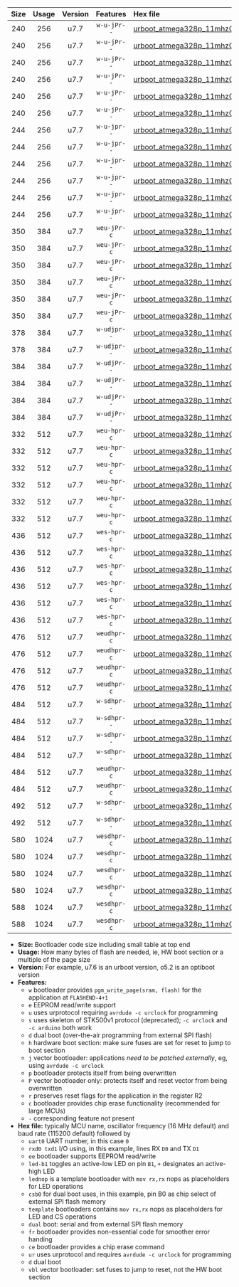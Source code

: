 |Size|Usage|Version|Features|Hex file|
|:-:|:-:|:-:|:-:|:--|
|240|256|u7.7|`w-u-jPr--`|[urboot_atmega328p_11mhz0592_57600bps_uart0_rxd0_txd1_led+b1_ur_vbl.hex](https://raw.githubusercontent.com/stefanrueger/urboot.hex/main/mcus/atmega328p/fcpu_11mhz0592/57600_bps/urboot_atmega328p_11mhz0592_57600bps_uart0_rxd0_txd1_led+b1_ur_vbl.hex)|
|240|256|u7.7|`w-u-jPr--`|[urboot_atmega328p_11mhz0592_57600bps_uart0_rxd0_txd1_led+b5_ur_vbl.hex](https://raw.githubusercontent.com/stefanrueger/urboot.hex/main/mcus/atmega328p/fcpu_11mhz0592/57600_bps/urboot_atmega328p_11mhz0592_57600bps_uart0_rxd0_txd1_led+b5_ur_vbl.hex)|
|240|256|u7.7|`w-u-jPr--`|[urboot_atmega328p_11mhz0592_57600bps_uart0_rxd0_txd1_led+d5_ur_vbl.hex](https://raw.githubusercontent.com/stefanrueger/urboot.hex/main/mcus/atmega328p/fcpu_11mhz0592/57600_bps/urboot_atmega328p_11mhz0592_57600bps_uart0_rxd0_txd1_led+d5_ur_vbl.hex)|
|240|256|u7.7|`w-u-jPr--`|[urboot_atmega328p_11mhz0592_57600bps_uart0_rxd0_txd1_led-b1_ur_vbl.hex](https://raw.githubusercontent.com/stefanrueger/urboot.hex/main/mcus/atmega328p/fcpu_11mhz0592/57600_bps/urboot_atmega328p_11mhz0592_57600bps_uart0_rxd0_txd1_led-b1_ur_vbl.hex)|
|240|256|u7.7|`w-u-jPr--`|[urboot_atmega328p_11mhz0592_57600bps_uart0_rxd0_txd1_led-d5_ur_vbl.hex](https://raw.githubusercontent.com/stefanrueger/urboot.hex/main/mcus/atmega328p/fcpu_11mhz0592/57600_bps/urboot_atmega328p_11mhz0592_57600bps_uart0_rxd0_txd1_led-d5_ur_vbl.hex)|
|240|256|u7.7|`w-u-jPr--`|[urboot_atmega328p_11mhz0592_57600bps_uart0_rxd0_txd1_lednop_ur_vbl.hex](https://raw.githubusercontent.com/stefanrueger/urboot.hex/main/mcus/atmega328p/fcpu_11mhz0592/57600_bps/urboot_atmega328p_11mhz0592_57600bps_uart0_rxd0_txd1_lednop_ur_vbl.hex)|
|244|256|u7.7|`w-u-jpr--`|[urboot_atmega328p_11mhz0592_57600bps_uart0_rxd0_txd1_led+b1_fr_ur_vbl.hex](https://raw.githubusercontent.com/stefanrueger/urboot.hex/main/mcus/atmega328p/fcpu_11mhz0592/57600_bps/urboot_atmega328p_11mhz0592_57600bps_uart0_rxd0_txd1_led+b1_fr_ur_vbl.hex)|
|244|256|u7.7|`w-u-jpr--`|[urboot_atmega328p_11mhz0592_57600bps_uart0_rxd0_txd1_led+b5_fr_ur_vbl.hex](https://raw.githubusercontent.com/stefanrueger/urboot.hex/main/mcus/atmega328p/fcpu_11mhz0592/57600_bps/urboot_atmega328p_11mhz0592_57600bps_uart0_rxd0_txd1_led+b5_fr_ur_vbl.hex)|
|244|256|u7.7|`w-u-jpr--`|[urboot_atmega328p_11mhz0592_57600bps_uart0_rxd0_txd1_led+d5_fr_ur_vbl.hex](https://raw.githubusercontent.com/stefanrueger/urboot.hex/main/mcus/atmega328p/fcpu_11mhz0592/57600_bps/urboot_atmega328p_11mhz0592_57600bps_uart0_rxd0_txd1_led+d5_fr_ur_vbl.hex)|
|244|256|u7.7|`w-u-jpr--`|[urboot_atmega328p_11mhz0592_57600bps_uart0_rxd0_txd1_led-b1_fr_ur_vbl.hex](https://raw.githubusercontent.com/stefanrueger/urboot.hex/main/mcus/atmega328p/fcpu_11mhz0592/57600_bps/urboot_atmega328p_11mhz0592_57600bps_uart0_rxd0_txd1_led-b1_fr_ur_vbl.hex)|
|244|256|u7.7|`w-u-jpr--`|[urboot_atmega328p_11mhz0592_57600bps_uart0_rxd0_txd1_led-d5_fr_ur_vbl.hex](https://raw.githubusercontent.com/stefanrueger/urboot.hex/main/mcus/atmega328p/fcpu_11mhz0592/57600_bps/urboot_atmega328p_11mhz0592_57600bps_uart0_rxd0_txd1_led-d5_fr_ur_vbl.hex)|
|244|256|u7.7|`w-u-jpr--`|[urboot_atmega328p_11mhz0592_57600bps_uart0_rxd0_txd1_lednop_fr_ur_vbl.hex](https://raw.githubusercontent.com/stefanrueger/urboot.hex/main/mcus/atmega328p/fcpu_11mhz0592/57600_bps/urboot_atmega328p_11mhz0592_57600bps_uart0_rxd0_txd1_lednop_fr_ur_vbl.hex)|
|350|384|u7.7|`weu-jPr-c`|[urboot_atmega328p_11mhz0592_57600bps_uart0_rxd0_txd1_ee_led+b1_fr_ce_ur_vbl.hex](https://raw.githubusercontent.com/stefanrueger/urboot.hex/main/mcus/atmega328p/fcpu_11mhz0592/57600_bps/urboot_atmega328p_11mhz0592_57600bps_uart0_rxd0_txd1_ee_led+b1_fr_ce_ur_vbl.hex)|
|350|384|u7.7|`weu-jPr-c`|[urboot_atmega328p_11mhz0592_57600bps_uart0_rxd0_txd1_ee_led+b5_fr_ce_ur_vbl.hex](https://raw.githubusercontent.com/stefanrueger/urboot.hex/main/mcus/atmega328p/fcpu_11mhz0592/57600_bps/urboot_atmega328p_11mhz0592_57600bps_uart0_rxd0_txd1_ee_led+b5_fr_ce_ur_vbl.hex)|
|350|384|u7.7|`weu-jPr-c`|[urboot_atmega328p_11mhz0592_57600bps_uart0_rxd0_txd1_ee_led+d5_fr_ce_ur_vbl.hex](https://raw.githubusercontent.com/stefanrueger/urboot.hex/main/mcus/atmega328p/fcpu_11mhz0592/57600_bps/urboot_atmega328p_11mhz0592_57600bps_uart0_rxd0_txd1_ee_led+d5_fr_ce_ur_vbl.hex)|
|350|384|u7.7|`weu-jPr-c`|[urboot_atmega328p_11mhz0592_57600bps_uart0_rxd0_txd1_ee_led-b1_fr_ce_ur_vbl.hex](https://raw.githubusercontent.com/stefanrueger/urboot.hex/main/mcus/atmega328p/fcpu_11mhz0592/57600_bps/urboot_atmega328p_11mhz0592_57600bps_uart0_rxd0_txd1_ee_led-b1_fr_ce_ur_vbl.hex)|
|350|384|u7.7|`weu-jPr-c`|[urboot_atmega328p_11mhz0592_57600bps_uart0_rxd0_txd1_ee_led-d5_fr_ce_ur_vbl.hex](https://raw.githubusercontent.com/stefanrueger/urboot.hex/main/mcus/atmega328p/fcpu_11mhz0592/57600_bps/urboot_atmega328p_11mhz0592_57600bps_uart0_rxd0_txd1_ee_led-d5_fr_ce_ur_vbl.hex)|
|350|384|u7.7|`weu-jPr-c`|[urboot_atmega328p_11mhz0592_57600bps_uart0_rxd0_txd1_ee_lednop_fr_ce_ur_vbl.hex](https://raw.githubusercontent.com/stefanrueger/urboot.hex/main/mcus/atmega328p/fcpu_11mhz0592/57600_bps/urboot_atmega328p_11mhz0592_57600bps_uart0_rxd0_txd1_ee_lednop_fr_ce_ur_vbl.hex)|
|378|384|u7.7|`w-udjpr--`|[urboot_atmega328p_11mhz0592_57600bps_uart0_rxd0_txd1_led+b1_csd5_dual_ur_vbl.hex](https://raw.githubusercontent.com/stefanrueger/urboot.hex/main/mcus/atmega328p/fcpu_11mhz0592/57600_bps/urboot_atmega328p_11mhz0592_57600bps_uart0_rxd0_txd1_led+b1_csd5_dual_ur_vbl.hex)|
|378|384|u7.7|`w-udjpr--`|[urboot_atmega328p_11mhz0592_57600bps_uart0_rxd0_txd1_template_dual_ur_vbl.hex](https://raw.githubusercontent.com/stefanrueger/urboot.hex/main/mcus/atmega328p/fcpu_11mhz0592/57600_bps/urboot_atmega328p_11mhz0592_57600bps_uart0_rxd0_txd1_template_dual_ur_vbl.hex)|
|384|384|u7.7|`w-udjPr--`|[urboot_atmega328p_11mhz0592_57600bps_uart0_rxd0_txd1_led+b1_csb0_dual_ur_vbl.hex](https://raw.githubusercontent.com/stefanrueger/urboot.hex/main/mcus/atmega328p/fcpu_11mhz0592/57600_bps/urboot_atmega328p_11mhz0592_57600bps_uart0_rxd0_txd1_led+b1_csb0_dual_ur_vbl.hex)|
|384|384|u7.7|`w-udjPr--`|[urboot_atmega328p_11mhz0592_57600bps_uart0_rxd0_txd1_led+d5_csb0_dual_ur_vbl.hex](https://raw.githubusercontent.com/stefanrueger/urboot.hex/main/mcus/atmega328p/fcpu_11mhz0592/57600_bps/urboot_atmega328p_11mhz0592_57600bps_uart0_rxd0_txd1_led+d5_csb0_dual_ur_vbl.hex)|
|384|384|u7.7|`w-udjPr--`|[urboot_atmega328p_11mhz0592_57600bps_uart0_rxd0_txd1_led-b1_csb0_dual_ur_vbl.hex](https://raw.githubusercontent.com/stefanrueger/urboot.hex/main/mcus/atmega328p/fcpu_11mhz0592/57600_bps/urboot_atmega328p_11mhz0592_57600bps_uart0_rxd0_txd1_led-b1_csb0_dual_ur_vbl.hex)|
|384|384|u7.7|`w-udjPr--`|[urboot_atmega328p_11mhz0592_57600bps_uart0_rxd0_txd1_led-d5_csb0_dual_ur_vbl.hex](https://raw.githubusercontent.com/stefanrueger/urboot.hex/main/mcus/atmega328p/fcpu_11mhz0592/57600_bps/urboot_atmega328p_11mhz0592_57600bps_uart0_rxd0_txd1_led-d5_csb0_dual_ur_vbl.hex)|
|332|512|u7.7|`weu-hpr-c`|[urboot_atmega328p_11mhz0592_57600bps_uart0_rxd0_txd1_ee_led+b1_fr_ce_ur.hex](https://raw.githubusercontent.com/stefanrueger/urboot.hex/main/mcus/atmega328p/fcpu_11mhz0592/57600_bps/urboot_atmega328p_11mhz0592_57600bps_uart0_rxd0_txd1_ee_led+b1_fr_ce_ur.hex)|
|332|512|u7.7|`weu-hpr-c`|[urboot_atmega328p_11mhz0592_57600bps_uart0_rxd0_txd1_ee_led+b5_fr_ce_ur.hex](https://raw.githubusercontent.com/stefanrueger/urboot.hex/main/mcus/atmega328p/fcpu_11mhz0592/57600_bps/urboot_atmega328p_11mhz0592_57600bps_uart0_rxd0_txd1_ee_led+b5_fr_ce_ur.hex)|
|332|512|u7.7|`weu-hpr-c`|[urboot_atmega328p_11mhz0592_57600bps_uart0_rxd0_txd1_ee_led+d5_fr_ce_ur.hex](https://raw.githubusercontent.com/stefanrueger/urboot.hex/main/mcus/atmega328p/fcpu_11mhz0592/57600_bps/urboot_atmega328p_11mhz0592_57600bps_uart0_rxd0_txd1_ee_led+d5_fr_ce_ur.hex)|
|332|512|u7.7|`weu-hpr-c`|[urboot_atmega328p_11mhz0592_57600bps_uart0_rxd0_txd1_ee_led-b1_fr_ce_ur.hex](https://raw.githubusercontent.com/stefanrueger/urboot.hex/main/mcus/atmega328p/fcpu_11mhz0592/57600_bps/urboot_atmega328p_11mhz0592_57600bps_uart0_rxd0_txd1_ee_led-b1_fr_ce_ur.hex)|
|332|512|u7.7|`weu-hpr-c`|[urboot_atmega328p_11mhz0592_57600bps_uart0_rxd0_txd1_ee_led-d5_fr_ce_ur.hex](https://raw.githubusercontent.com/stefanrueger/urboot.hex/main/mcus/atmega328p/fcpu_11mhz0592/57600_bps/urboot_atmega328p_11mhz0592_57600bps_uart0_rxd0_txd1_ee_led-d5_fr_ce_ur.hex)|
|332|512|u7.7|`weu-hpr-c`|[urboot_atmega328p_11mhz0592_57600bps_uart0_rxd0_txd1_ee_lednop_fr_ce_ur.hex](https://raw.githubusercontent.com/stefanrueger/urboot.hex/main/mcus/atmega328p/fcpu_11mhz0592/57600_bps/urboot_atmega328p_11mhz0592_57600bps_uart0_rxd0_txd1_ee_lednop_fr_ce_ur.hex)|
|436|512|u7.7|`wes-hpr-c`|[urboot_atmega328p_11mhz0592_57600bps_uart0_rxd0_txd1_ee_led+b1_fr_ce.hex](https://raw.githubusercontent.com/stefanrueger/urboot.hex/main/mcus/atmega328p/fcpu_11mhz0592/57600_bps/urboot_atmega328p_11mhz0592_57600bps_uart0_rxd0_txd1_ee_led+b1_fr_ce.hex)|
|436|512|u7.7|`wes-hpr-c`|[urboot_atmega328p_11mhz0592_57600bps_uart0_rxd0_txd1_ee_led+b5_fr_ce.hex](https://raw.githubusercontent.com/stefanrueger/urboot.hex/main/mcus/atmega328p/fcpu_11mhz0592/57600_bps/urboot_atmega328p_11mhz0592_57600bps_uart0_rxd0_txd1_ee_led+b5_fr_ce.hex)|
|436|512|u7.7|`wes-hpr-c`|[urboot_atmega328p_11mhz0592_57600bps_uart0_rxd0_txd1_ee_led+d5_fr_ce.hex](https://raw.githubusercontent.com/stefanrueger/urboot.hex/main/mcus/atmega328p/fcpu_11mhz0592/57600_bps/urboot_atmega328p_11mhz0592_57600bps_uart0_rxd0_txd1_ee_led+d5_fr_ce.hex)|
|436|512|u7.7|`wes-hpr-c`|[urboot_atmega328p_11mhz0592_57600bps_uart0_rxd0_txd1_ee_led-b1_fr_ce.hex](https://raw.githubusercontent.com/stefanrueger/urboot.hex/main/mcus/atmega328p/fcpu_11mhz0592/57600_bps/urboot_atmega328p_11mhz0592_57600bps_uart0_rxd0_txd1_ee_led-b1_fr_ce.hex)|
|436|512|u7.7|`wes-hpr-c`|[urboot_atmega328p_11mhz0592_57600bps_uart0_rxd0_txd1_ee_led-d5_fr_ce.hex](https://raw.githubusercontent.com/stefanrueger/urboot.hex/main/mcus/atmega328p/fcpu_11mhz0592/57600_bps/urboot_atmega328p_11mhz0592_57600bps_uart0_rxd0_txd1_ee_led-d5_fr_ce.hex)|
|436|512|u7.7|`wes-hpr-c`|[urboot_atmega328p_11mhz0592_57600bps_uart0_rxd0_txd1_ee_lednop_fr_ce.hex](https://raw.githubusercontent.com/stefanrueger/urboot.hex/main/mcus/atmega328p/fcpu_11mhz0592/57600_bps/urboot_atmega328p_11mhz0592_57600bps_uart0_rxd0_txd1_ee_lednop_fr_ce.hex)|
|476|512|u7.7|`weudhpr-c`|[urboot_atmega328p_11mhz0592_57600bps_uart0_rxd0_txd1_ee_led+b1_csb0_dual_fr_ce_ur.hex](https://raw.githubusercontent.com/stefanrueger/urboot.hex/main/mcus/atmega328p/fcpu_11mhz0592/57600_bps/urboot_atmega328p_11mhz0592_57600bps_uart0_rxd0_txd1_ee_led+b1_csb0_dual_fr_ce_ur.hex)|
|476|512|u7.7|`weudhpr-c`|[urboot_atmega328p_11mhz0592_57600bps_uart0_rxd0_txd1_ee_led+d5_csb0_dual_fr_ce_ur.hex](https://raw.githubusercontent.com/stefanrueger/urboot.hex/main/mcus/atmega328p/fcpu_11mhz0592/57600_bps/urboot_atmega328p_11mhz0592_57600bps_uart0_rxd0_txd1_ee_led+d5_csb0_dual_fr_ce_ur.hex)|
|476|512|u7.7|`weudhpr-c`|[urboot_atmega328p_11mhz0592_57600bps_uart0_rxd0_txd1_ee_led-b1_csb0_dual_fr_ce_ur.hex](https://raw.githubusercontent.com/stefanrueger/urboot.hex/main/mcus/atmega328p/fcpu_11mhz0592/57600_bps/urboot_atmega328p_11mhz0592_57600bps_uart0_rxd0_txd1_ee_led-b1_csb0_dual_fr_ce_ur.hex)|
|476|512|u7.7|`weudhpr-c`|[urboot_atmega328p_11mhz0592_57600bps_uart0_rxd0_txd1_ee_led-d5_csb0_dual_fr_ce_ur.hex](https://raw.githubusercontent.com/stefanrueger/urboot.hex/main/mcus/atmega328p/fcpu_11mhz0592/57600_bps/urboot_atmega328p_11mhz0592_57600bps_uart0_rxd0_txd1_ee_led-d5_csb0_dual_fr_ce_ur.hex)|
|484|512|u7.7|`w-sdhpr--`|[urboot_atmega328p_11mhz0592_57600bps_uart0_rxd0_txd1_led+b1_csb0_dual_fr.hex](https://raw.githubusercontent.com/stefanrueger/urboot.hex/main/mcus/atmega328p/fcpu_11mhz0592/57600_bps/urboot_atmega328p_11mhz0592_57600bps_uart0_rxd0_txd1_led+b1_csb0_dual_fr.hex)|
|484|512|u7.7|`w-sdhpr--`|[urboot_atmega328p_11mhz0592_57600bps_uart0_rxd0_txd1_led+d5_csb0_dual_fr.hex](https://raw.githubusercontent.com/stefanrueger/urboot.hex/main/mcus/atmega328p/fcpu_11mhz0592/57600_bps/urboot_atmega328p_11mhz0592_57600bps_uart0_rxd0_txd1_led+d5_csb0_dual_fr.hex)|
|484|512|u7.7|`w-sdhpr--`|[urboot_atmega328p_11mhz0592_57600bps_uart0_rxd0_txd1_led-b1_csb0_dual_fr.hex](https://raw.githubusercontent.com/stefanrueger/urboot.hex/main/mcus/atmega328p/fcpu_11mhz0592/57600_bps/urboot_atmega328p_11mhz0592_57600bps_uart0_rxd0_txd1_led-b1_csb0_dual_fr.hex)|
|484|512|u7.7|`w-sdhpr--`|[urboot_atmega328p_11mhz0592_57600bps_uart0_rxd0_txd1_led-d5_csb0_dual_fr.hex](https://raw.githubusercontent.com/stefanrueger/urboot.hex/main/mcus/atmega328p/fcpu_11mhz0592/57600_bps/urboot_atmega328p_11mhz0592_57600bps_uart0_rxd0_txd1_led-d5_csb0_dual_fr.hex)|
|484|512|u7.7|`weudhpr-c`|[urboot_atmega328p_11mhz0592_57600bps_uart0_rxd0_txd1_ee_led+b1_csd5_dual_fr_ce_ur.hex](https://raw.githubusercontent.com/stefanrueger/urboot.hex/main/mcus/atmega328p/fcpu_11mhz0592/57600_bps/urboot_atmega328p_11mhz0592_57600bps_uart0_rxd0_txd1_ee_led+b1_csd5_dual_fr_ce_ur.hex)|
|484|512|u7.7|`weudhpr-c`|[urboot_atmega328p_11mhz0592_57600bps_uart0_rxd0_txd1_ee_template_dual_fr_ce_ur.hex](https://raw.githubusercontent.com/stefanrueger/urboot.hex/main/mcus/atmega328p/fcpu_11mhz0592/57600_bps/urboot_atmega328p_11mhz0592_57600bps_uart0_rxd0_txd1_ee_template_dual_fr_ce_ur.hex)|
|492|512|u7.7|`w-sdhpr--`|[urboot_atmega328p_11mhz0592_57600bps_uart0_rxd0_txd1_led+b1_csd5_dual_fr.hex](https://raw.githubusercontent.com/stefanrueger/urboot.hex/main/mcus/atmega328p/fcpu_11mhz0592/57600_bps/urboot_atmega328p_11mhz0592_57600bps_uart0_rxd0_txd1_led+b1_csd5_dual_fr.hex)|
|492|512|u7.7|`w-sdhpr--`|[urboot_atmega328p_11mhz0592_57600bps_uart0_rxd0_txd1_template_dual_fr.hex](https://raw.githubusercontent.com/stefanrueger/urboot.hex/main/mcus/atmega328p/fcpu_11mhz0592/57600_bps/urboot_atmega328p_11mhz0592_57600bps_uart0_rxd0_txd1_template_dual_fr.hex)|
|580|1024|u7.7|`wesdhpr-c`|[urboot_atmega328p_11mhz0592_57600bps_uart0_rxd0_txd1_ee_led+b1_csb0_dual_fr_ce.hex](https://raw.githubusercontent.com/stefanrueger/urboot.hex/main/mcus/atmega328p/fcpu_11mhz0592/57600_bps/urboot_atmega328p_11mhz0592_57600bps_uart0_rxd0_txd1_ee_led+b1_csb0_dual_fr_ce.hex)|
|580|1024|u7.7|`wesdhpr-c`|[urboot_atmega328p_11mhz0592_57600bps_uart0_rxd0_txd1_ee_led+d5_csb0_dual_fr_ce.hex](https://raw.githubusercontent.com/stefanrueger/urboot.hex/main/mcus/atmega328p/fcpu_11mhz0592/57600_bps/urboot_atmega328p_11mhz0592_57600bps_uart0_rxd0_txd1_ee_led+d5_csb0_dual_fr_ce.hex)|
|580|1024|u7.7|`wesdhpr-c`|[urboot_atmega328p_11mhz0592_57600bps_uart0_rxd0_txd1_ee_led-b1_csb0_dual_fr_ce.hex](https://raw.githubusercontent.com/stefanrueger/urboot.hex/main/mcus/atmega328p/fcpu_11mhz0592/57600_bps/urboot_atmega328p_11mhz0592_57600bps_uart0_rxd0_txd1_ee_led-b1_csb0_dual_fr_ce.hex)|
|580|1024|u7.7|`wesdhpr-c`|[urboot_atmega328p_11mhz0592_57600bps_uart0_rxd0_txd1_ee_led-d5_csb0_dual_fr_ce.hex](https://raw.githubusercontent.com/stefanrueger/urboot.hex/main/mcus/atmega328p/fcpu_11mhz0592/57600_bps/urboot_atmega328p_11mhz0592_57600bps_uart0_rxd0_txd1_ee_led-d5_csb0_dual_fr_ce.hex)|
|588|1024|u7.7|`wesdhpr-c`|[urboot_atmega328p_11mhz0592_57600bps_uart0_rxd0_txd1_ee_led+b1_csd5_dual_fr_ce.hex](https://raw.githubusercontent.com/stefanrueger/urboot.hex/main/mcus/atmega328p/fcpu_11mhz0592/57600_bps/urboot_atmega328p_11mhz0592_57600bps_uart0_rxd0_txd1_ee_led+b1_csd5_dual_fr_ce.hex)|
|588|1024|u7.7|`wesdhpr-c`|[urboot_atmega328p_11mhz0592_57600bps_uart0_rxd0_txd1_ee_template_dual_fr_ce.hex](https://raw.githubusercontent.com/stefanrueger/urboot.hex/main/mcus/atmega328p/fcpu_11mhz0592/57600_bps/urboot_atmega328p_11mhz0592_57600bps_uart0_rxd0_txd1_ee_template_dual_fr_ce.hex)|

- **Size:** Bootloader code size including small table at top end
- **Usage:** How many bytes of flash are needed, ie, HW boot section or a multiple of the page size
- **Version:** For example, u7.6 is an urboot version, o5.2 is an optiboot version
- **Features:**
  + `w` bootloader provides `pgm_write_page(sram, flash)` for the application at `FLASHEND-4+1`
  + `e` EEPROM read/write support
  + `u` uses urprotocol requiring `avrdude -c urclock` for programming
  + `s` uses skeleton of STK500v1 protocol (deprecated); `-c urclock` and `-c arduino` both work
  + `d` dual boot (over-the-air programming from external SPI flash)
  + `h` hardware boot section: make sure fuses are set for reset to jump to boot section
  + `j` vector bootloader: applications *need to be patched externally*, eg, using `avrdude -c urclock`
  + `p` bootloader protects itself from being overwritten
  + `P` vector bootloader only: protects itself and reset vector from being overwritten
  + `r` preserves reset flags for the application in the register R2
  + `c` bootloader provides chip erase functionality (recommended for large MCUs)
  + `-` corresponding feature not present
- **Hex file:** typically MCU name, oscillator frequency (16 MHz default) and baud rate (115200 default) followed by
  + `uart0` UART number, in this case `0`
  + `rxd0 txd1` I/O using, in this example, lines RX `D0` and TX `D1`
  + `ee` bootloader supports EEPROM read/write
  + `led-b1` toggles an active-low LED on pin `B1`, `+` designates an active-high LED
  + `lednop` is a template bootloader with `mov rx,rx` nops as placeholders for LED operations
  + `csb0` for dual boot uses, in this example, pin B0 as chip select of external SPI flash memory
  + `template` bootloaders contains `mov rx,rx` nops as placeholders for LED and CS operations
  + `dual` boot: serial and from external SPI flash memory
  + `fr` bootloader provides non-essential code for smoother error handing
  + `ce` bootloader provides a chip erase command
  + `ur` uses urprotocol and requires `avrdude -c urclock` for programming
  + `d` dual boot
  + `vbl` vector bootloader: set fuses to jump to reset, not the HW boot section

